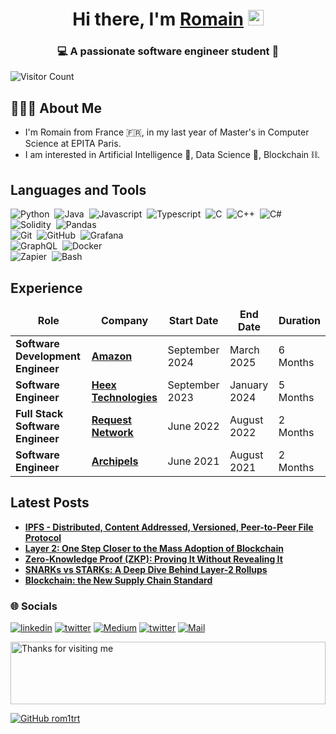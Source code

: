 <!------------------------------------------------------Profile----------------------------------->	
<div align="center">
  <h1>Hi there, I'm <a href="https://www.linkedin.com/in/romaintrefault" target="_blank">Romain</a> <img src="https://media.giphy.com/media/hvRJCLFzcasrR4ia7z/giphy.gif" width="25px"> </h1>
</div>
<h3 align="center">💻 A passionate software engineer student 📱</h3>

![Visitor Count](https://profile-counter.glitch.me/rom1trt/count.svg)

## 👨🏻‍💻 About Me
- I'm Romain from France 🇫🇷, in my last year of Master's in Computer Science at EPITA Paris. 
- I am interested in Artificial Intelligence 🤖, Data Science 🧪, Blockchain ⛓️.

<!-------------------------------------------------------Tools and Technologies----------------------------------------->

## Languages and Tools
![Python](https://img.shields.io/badge/-Python-05122A?style=for-the-badge&logo=python&logoColor=ffff00)&nbsp;
![Java](https://img.shields.io/badge/-Java-05122A?style=for-the-badge&logo=java)&nbsp;
![Javascript](https://img.shields.io/badge/-Javascript-05122A?style=for-the-badge&logo=javascript)&nbsp;
![Typescript](https://img.shields.io/badge/-Typescript-05122A?style=for-the-badge&logo=typescript)&nbsp;
![C](https://img.shields.io/badge/-C-05122A?style=for-the-badge&logo=C&logoColor=A8B9CC)&nbsp;
![C++](https://img.shields.io/badge/-C++-05122A?style=for-the-badge&logo=C%2B%2B&logoColor=00599C)&nbsp;
![C#](https://img.shields.io/badge/-Csharp-05122A?style=for-the-badge&logo=csharp)&nbsp;
![Solidity](https://img.shields.io/badge/-solidity-05122A?style=for-the-badge&logo=solidity)&nbsp;
![Pandas](https://img.shields.io/badge/-Pandas-05122A?style=for-the-badge&logo=pandas&logoColor=563D7C)\
![Git](https://img.shields.io/badge/-Git-05122A?style=for-the-badge&logo=git)&nbsp;
![GitHub](https://img.shields.io/badge/-GitHub-05122A?style=for-the-badge&logo=github)&nbsp;
![Grafana](https://img.shields.io/badge/-grafana-05122A?style=for-the-badge&logo=grafana)\
![GraphQL](https://img.shields.io/badge/-GraphQL-05122A?style=for-the-badge&logo=graphql)&nbsp;
![Docker](https://img.shields.io/badge/-Docker-05122A?style=for-the-badge&logo=docker)\
![Zapier](https://img.shields.io/badge/-Zapier-05122A?style=for-the-badge&logo=zapier)&nbsp;
![Bash](https://img.shields.io/badge/-Bash-05122A?style=for-the-badge&logo=gnu)&nbsp;

<!------------------------------------------------------Experiences----------------------------------->														
<h2>Experience</h2>
<table>
  <thead align="center">
    <tr border: none;>
      <td><b>Role</b></td>
      <td><b>Company</b></td>
      <td><b>Start Date</b></td>
      <td><b>End Date</b></td>
      <td><b>Duration</b></td>
    </tr>
  </thead>
  <tbody>
    <tr>
		  <td><b>Software Development Engineer</b></td>
      <td><a href="https://amazon.com"><b>Amazon</b></a></td>
      <td>September 2024</td>
      <td>March 2025</td>
      <td>6 Months</td>
    </tr>
    <tr>
		  <td><b>Software Engineer</b></td>
      <td><a href="https://heex.io"><b>Heex Technologies</b></a></td>
      <td>September 2023</td>
      <td>January 2024</td>
      <td>5 Months</td>
    </tr>
    <tr>
	    <td><b>Full Stack Software Engineer</b></td>
      <td><a href="https://request.network/en/"><b>Request Network</b></a></td>
      <td>June 2022</td>
      <td>August 2022</td>
      <td>2 Months</td>
    </tr>
    <tr>
		  <td><b>Software Engineer</b></td>
      <td><a href="https://www.archipels.io/"><b>Archipels</b></a></td>
      <td>June 2021</td>
      <td>August 2021</td>
      <td>2 Months</td>
    </tr>
  </tbody>
</table>


<!--------------------------------------------------------Blog Posts------------------------------------->
<h2>Latest Posts</h2>
<ul>
<li><a href="https://medium.com/@romtref/ipfs-distributed-content-addressed-versioned-peer-to-peer-file-protocol-99c3e5ecab50"><b>IPFS - Distributed, Content Addressed, Versioned, Peer-to-Peer File Protocol</b></a><br></li>
<li><a href="https://medium.com/@romtref/layer-2-a-small-step-towards-the-mass-adoption-of-blockchain-cb37ad777af2"><b>Layer 2: One Step Closer to the Mass Adoption of Blockchain</b></a><br></li>
<li><a href="https://medium.com/coinmonks/zero-knowledge-proof-proving-it-without-revealing-it-125ec1f4f32e"><b>Zero-Knowledge Proof (ZKP): Proving It Without Revealing It</b></a><br></li>
<li><a href="https://medium.com/coinmonks/snarks-vs-starks-a-deep-dive-behind-layer-2-rollups-d9b3ca6e1386"><b>SNARKs vs STARKs: A Deep Dive Behind Layer-2 Rollups</b></a><br></li>
<li><a href="https://medium.com/@romtref/blockchain-the-new-supply-chain-standard-73090ced5d5f"><b>Blockchain: the New Supply Chain Standard</b></a><br></li>
</ul>

### 🌐 Socials
[![linkedin](https://img.shields.io/badge/LinkedIn-0077B5?style=for-the-badge&logo=linkedin&logoColor=white)](https://www.linkedin.com/in/romaintrefault)
[![twitter](https://img.shields.io/badge/Twitter-1DA1F2?style=for-the-badge&logo=twitter&logoColor=white)](https://twitter.com/justerom1)
[![Medium](https://img.shields.io/badge/Medium-12100E?style=for-the-badge&logo=medium&logoColor=white)](https://medium.com/@romtref)
[![twitter](https://img.shields.io/badge/website-orange?style=for-the-badge&logo=About.me&logoColor=white)](https://romaintrefault.on.fleek.co/)
[![Mail](https://img.shields.io/badge/Gmail-D14836?style=for-the-badge&logo=gmail&logoColor=white)](mailto:romtref@gmail.com)

<img height="100" alt="Thanks for visiting me" width="100%" src="https://raw.githubusercontent.com/BrunnerLivio/brunnerlivio/master/images/marquee.svg" style="max-width:100%;">

[![GitHub rom1trt](https://img.shields.io/github/followers/rom1trt?label=follow&style=social)](https://github.com/rom1trt) 


